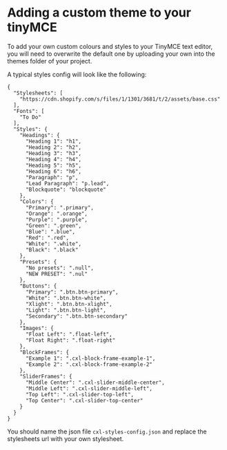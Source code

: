 # Adding a custom theme to your tinyMCE

To add your own custom colours and styles to your TinyMCE text editor, you will need to overwrite the default one by uploading your own into the themes folder of your project.

A typical styles config will look like the following:

```
{
  "Stylesheets": [
    "https://cdn.shopify.com/s/files/1/1301/3681/t/2/assets/base.css"
  ],
  "Fonts": [
    "To Do"
  ],
  "Styles": {
    "Headings": {
      "Heading 1": "h1",
      "Heading 2": "h2",
      "Heading 3": "h3",
      "Heading 4": "h4",
      "Heading 5": "h5",
      "Heading 6": "h6",
      "Paragraph": "p",
      "Lead Paragraph": "p.lead",
      "Blockquote": "blockquote"
    },
    "Colors": {
      "Primary": ".primary",
      "Orange": ".orange",
      "Purple": ".purple",
      "Green": ".green",
      "Blue": ".blue",
      "Red": ".red",
      "White": ".white",
      "Black": ".black"
    },
    "Presets": {
      "No presets": ".null",
      "NEW PRESET": ".nul"
    },
    "Buttons": {
      "Primary": ".btn.btn-primary",
      "White": ".btn.btn-white",
      "Xlight": ".btn.btn-xlight",
      "Light": ".btn.btn-light",
      "Secondary": ".btn.btn-secondary"
    },
    "Images": {
      "Float Left": ".float-left",
      "Float Right": ".float-right"
    },
    "BlockFrames": {
      "Example 1": ".cxl-block-frame-example-1",
      "Example 2": ".cxl-block-frame-example-2"
    },
    "SliderFrames": {
      "Middle Center": ".cxl-slider-middle-center",
      "Middle Left": ".cxl-slider-middle-left",
      "Top Left": ".cxl-slider-top-left",
      "Top Center": ".cxl-slider-top-center"
    }
  }
}
```

You should name the json file `cxl-styles-config.json` and replace the stylesheets url with your own stylesheet.
